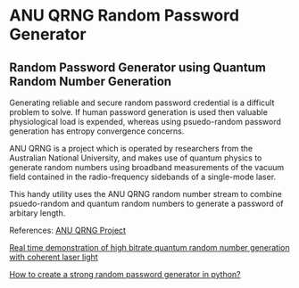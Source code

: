 # ANU QRNG Random Password Generator
## Random Password Generator using Quantum Random Number Generation

Generating reliable and secure random password credential is a difficult problem to solve. If human password generation is used then valuable physiological load is expended, whereas using psuedo-random password generation has entropy convergence concerns.

ANU QRNG is a project which is operated by researchers from the Australian National University, and makes use of quantum physics to generate random numbers using broadband measurements of the vacuum field contained in the radio-frequency sidebands of a single-mode laser.

This handy utility uses the ANU QRNG random number stream to combine psuedo-random and quantum random numbers to generate a password of arbitary length.

References:
[ANU QRNG Project](https://qrng.anu.edu.au/)

[Real time demonstration of high bitrate quantum random number generation with coherent laser light](https://aip.scitation.org/doi/10.1063/1.3597793)

[How to create a strong random password generator in python?](https://www.bhutanpythoncoders.com/how-to-create-a-strong-random-password-generator-in-python/)